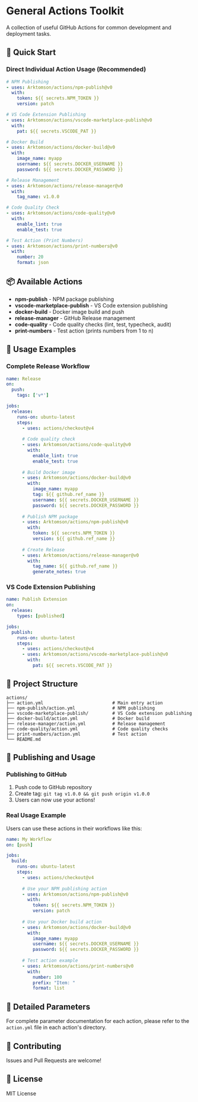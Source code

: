 # General Actions Toolkit

A collection of useful GitHub Actions for common development and deployment tasks.

## 🚀 Quick Start

### Direct Individual Action Usage (Recommended)

```yaml
# NPM Publishing
- uses: Arktomson/actions/npm-publish@v0
  with:
    token: ${{ secrets.NPM_TOKEN }}
    version: patch

# VS Code Extension Publishing
- uses: Arktomson/actions/vscode-marketplace-publish@v0
  with:
    pat: ${{ secrets.VSCODE_PAT }}

# Docker Build  
- uses: Arktomson/actions/docker-build@v0
  with:
    image_name: myapp
    username: ${{ secrets.DOCKER_USERNAME }}
    password: ${{ secrets.DOCKER_PASSWORD }}

# Release Management
- uses: Arktomson/actions/release-manager@v0
  with:
    tag_name: v1.0.0

# Code Quality Check
- uses: Arktomson/actions/code-quality@v0
  with:
    enable_lint: true
    enable_test: true

# Test Action (Print Numbers)
- uses: Arktomson/actions/print-numbers@v0
  with:
    number: 20
    format: json
```

## 📦 Available Actions

- **npm-publish** - NPM package publishing
- **vscode-marketplace-publish** - VS Code extension publishing
- **docker-build** - Docker image build and push
- **release-manager** - GitHub Release management
- **code-quality** - Code quality checks (lint, test, typecheck, audit)
- **print-numbers** - Test action (prints numbers from 1 to n)

## 📝 Usage Examples

### Complete Release Workflow
```yaml
name: Release
on:
  push:
    tags: ['v*']

jobs:
  release:
    runs-on: ubuntu-latest
    steps:
      - uses: actions/checkout@v4
      
      # Code quality check
      - uses: Arktomson/actions/code-quality@v0
        with:
          enable_lint: true
          enable_test: true
      
      # Build Docker image
      - uses: Arktomson/actions/docker-build@v0
        with:
          image_name: myapp
          tag: ${{ github.ref_name }}
          username: ${{ secrets.DOCKER_USERNAME }}
          password: ${{ secrets.DOCKER_PASSWORD }}
      
      # Publish NPM package
      - uses: Arktomson/actions/npm-publish@v0
        with:
          token: ${{ secrets.NPM_TOKEN }}
          version: ${{ github.ref_name }}
      
      # Create Release
      - uses: Arktomson/actions/release-manager@v0
        with:
          tag_name: ${{ github.ref_name }}
          generate_notes: true
```

### VS Code Extension Publishing
```yaml
name: Publish Extension
on:
  release:
    types: [published]

jobs:
  publish:
    runs-on: ubuntu-latest
    steps:
      - uses: actions/checkout@v4
      - uses: Arktomson/actions/vscode-marketplace-publish@v0
        with:
          pat: ${{ secrets.VSCODE_PAT }}
```

## 🔧 Project Structure

```
actions/
├── action.yml                          # Main entry action
├── npm-publish/action.yml              # NPM publishing
├── vscode-marketplace-publish/         # VS Code extension publishing
├── docker-build/action.yml             # Docker build
├── release-manager/action.yml          # Release management
├── code-quality/action.yml             # Code quality checks
├── print-numbers/action.yml            # Test action
└── README.md
```

## 🚀 Publishing and Usage

### Publishing to GitHub
1. Push code to GitHub repository
2. Create tag: `git tag v1.0.0 && git push origin v1.0.0`
3. Users can now use your actions!

### Real Usage Example
Users can use these actions in their workflows like this:

```yaml
name: My Workflow
on: [push]

jobs:
  build:
    runs-on: ubuntu-latest
    steps:
      - uses: actions/checkout@v4
      
      # Use your NPM publishing action
      - uses: Arktomson/actions/npm-publish@v0
        with:
          token: ${{ secrets.NPM_TOKEN }}
          version: patch
          
      # Use your Docker build action
      - uses: Arktomson/actions/docker-build@v0
        with:
          image_name: myapp
          username: ${{ secrets.DOCKER_USERNAME }}
          password: ${{ secrets.DOCKER_PASSWORD }}
      
      # Test action example
      - uses: Arktomson/actions/print-numbers@v0
        with:
          number: 100
          prefix: "Item: "
          format: list
```

## 📖 Detailed Parameters

For complete parameter documentation for each action, please refer to the `action.yml` file in each action's directory.

## 🤝 Contributing

Issues and Pull Requests are welcome!

## 📄 License

MIT License